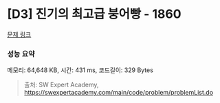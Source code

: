 # [D3] 진기의 최고급 붕어빵 - 1860 

[문제 링크](https://swexpertacademy.com/main/code/problem/problemDetail.do?contestProbId=AV5LsaaqDzYDFAXc) 

### 성능 요약

메모리: 64,648 KB, 시간: 431 ms, 코드길이: 329 Bytes



> 출처: SW Expert Academy, https://swexpertacademy.com/main/code/problem/problemList.do